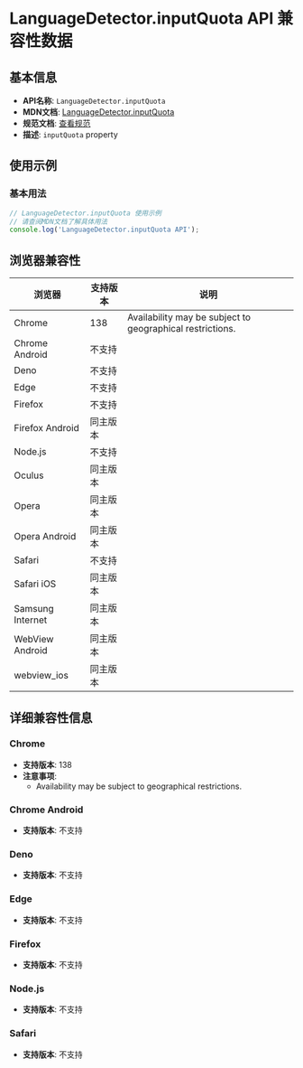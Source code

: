 # LanguageDetector.inputQuota API 兼容性数据

## 基本信息

- **API名称**: `LanguageDetector.inputQuota`
- **MDN文档**: [LanguageDetector.inputQuota](https://developer.mozilla.org/docs/Web/API/LanguageDetector/inputQuota)
- **规范文档**: [查看规范](https://webmachinelearning.github.io/translation-api/#dom-languagedetector-inputquota)
- **描述**: `inputQuota` property

## 使用示例

### 基本用法

```javascript
// LanguageDetector.inputQuota 使用示例
// 请查阅MDN文档了解具体用法
console.log('LanguageDetector.inputQuota API');
```

## 浏览器兼容性

| 浏览器 | 支持版本 | 说明 |
|--------|----------|------|
| Chrome | 138 | Availability may be subject to geographical restrictions. |
| Chrome Android | 不支持 |  |
| Deno | 不支持 |  |
| Edge | 不支持 |  |
| Firefox | 不支持 |  |
| Firefox Android | 同主版本 |  |
| Node.js | 不支持 |  |
| Oculus | 同主版本 |  |
| Opera | 同主版本 |  |
| Opera Android | 同主版本 |  |
| Safari | 不支持 |  |
| Safari iOS | 同主版本 |  |
| Samsung Internet | 同主版本 |  |
| WebView Android | 同主版本 |  |
| webview_ios | 同主版本 |  |

## 详细兼容性信息

### Chrome

- **支持版本**: 138
- **注意事项**:
  - Availability may be subject to geographical restrictions.

### Chrome Android

- **支持版本**: 不支持

### Deno

- **支持版本**: 不支持

### Edge

- **支持版本**: 不支持

### Firefox

- **支持版本**: 不支持

### Node.js

- **支持版本**: 不支持

### Safari

- **支持版本**: 不支持

